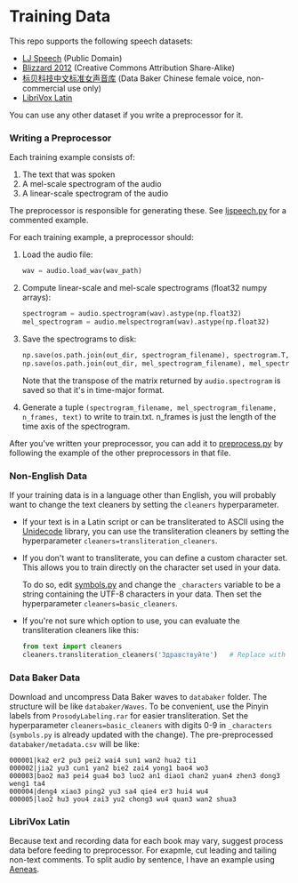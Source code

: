 # Training Data

This repo supports the following speech datasets:

* [LJ Speech](https://keithito.com/LJ-Speech-Dataset/) (Public Domain)
* [Blizzard 2012](http://www.cstr.ed.ac.uk/projects/blizzard/2012/phase_one) (Creative Commons Attribution Share-Alike)
* [标贝科技中文标准女声音库](http://www.data-baker.com/open_source.html) (Data Baker Chinese female voice, non-commercial use only)
* [LibriVox Latin](https://librivox.org/search?primary_key=39&search_category=language&search_page=1&search_form=get_results)

You can use any other dataset if you write a preprocessor for it.

### Writing a Preprocessor

Each training example consists of:

1. The text that was spoken
1. A mel-scale spectrogram of the audio
1. A linear-scale spectrogram of the audio

The preprocessor is responsible for generating these. See [ljspeech.py](datasets/ljspeech.py) for a
commented example.

For each training example, a preprocessor should:

  1. Load the audio file:
     ```python
     wav = audio.load_wav(wav_path)
     ```

  2. Compute linear-scale and mel-scale spectrograms (float32 numpy arrays):
     ```python
     spectrogram = audio.spectrogram(wav).astype(np.float32)
     mel_spectrogram = audio.melspectrogram(wav).astype(np.float32)
     ```

  3. Save the spectrograms to disk:
     ```python
     np.save(os.path.join(out_dir, spectrogram_filename), spectrogram.T, allow_pickle=False)
     np.save(os.path.join(out_dir, mel_spectrogram_filename), mel_spectrogram.T,  allow_pickle=False)
     ```
     Note that the transpose of the matrix returned by `audio.spectrogram` is saved so that it's
     in time-major format.

  4. Generate a tuple `(spectrogram_filename, mel_spectrogram_filename, n_frames, text)` to
     write to train.txt. n_frames is just the length of the time axis of the spectrogram.

After you've written your preprocessor, you can add it to [preprocess.py](preprocess.py) by
following the example of the other preprocessors in that file.

### Non-English Data

If your training data is in a language other than English, you will probably want to change the
text cleaners by setting the `cleaners` hyperparameter.

* If your text is in a Latin script or can be transliterated to ASCII using the
  [Unidecode](https://pypi.python.org/pypi/Unidecode) library, you can use the transliteration
  cleaners by setting the hyperparameter `cleaners=transliteration_cleaners`.

* If you don't want to transliterate, you can define a custom character set.
  This allows you to train directly on the character set used in your data.

  To do so, edit [symbols.py](text/symbols.py) and change the `_characters` variable to be a
  string containing the UTF-8 characters in your data. Then set the hyperparameter `cleaners=basic_cleaners`.

* If you're not sure which option to use, you can evaluate the transliteration cleaners like this:

  ```python
  from text import cleaners
  cleaners.transliteration_cleaners('Здравствуйте')   # Replace with the text you want to try
  ```

### Data Baker Data

Download and uncompress Data Baker waves to `databaker` folder. The structure will be like `databaker/Waves`. To be convenient, use the Pinyin labels from `ProsodyLabeling.rar` for easier transliteration. Set the hyperparameter `cleaners=basic_cleaners` with digits 0-9 in `_characters` (`symbols.py` is already updated with the change). The pre-preprocessed `databaker/metadata.csv` will be like:

```text
000001|ka2 er2 pu3 pei2 wai4 sun1 wan2 hua2 ti1
000002|jia2 yu3 cun1 yan2 bie2 zai4 yong1 bao4 wo3
000003|bao2 ma3 pei4 gua4 bo3 luo2 an1 diao1 chan2 yuan4 zhen3 dong3 weng1 ta4
000004|deng4 xiao3 ping2 yu3 sa4 qie4 er3 hui4 wu4
000005|lao2 hu3 you4 zai3 yu2 chong3 wu4 quan3 wan2 shua3
```

### LibriVox Latin

Because text and recording data for each book may vary, suggest process data before feeding to preprocessor. For exapmle, cut leading and tailing non-text comments. To split audio by sentence, I have an example using [Aeneas](https://github.com/boltomli/Data-for-CustomVoice.AI/tree/master/code).

